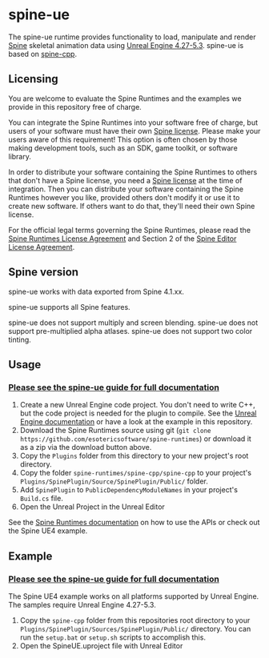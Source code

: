 # spine-ue

The spine-ue runtime provides functionality to load, manipulate and render [Spine](http://esotericsoftware.com) skeletal animation data using [Unreal Engine 4.27-5.3](https://www.unrealengine.com/). spine-ue is based on [spine-cpp](../spine-cpp).

## Licensing

You are welcome to evaluate the Spine Runtimes and the examples we provide in this repository free of charge.

You can integrate the Spine Runtimes into your software free of charge, but users of your software must have their own [Spine license](https://esotericsoftware.com/spine-purchase). Please make your users aware of this requirement! This option is often chosen by those making development tools, such as an SDK, game toolkit, or software library.

In order to distribute your software containing the Spine Runtimes to others that don't have a Spine license, you need a [Spine license](https://esotericsoftware.com/spine-purchase) at the time of integration. Then you can distribute your software containing the Spine Runtimes however you like, provided others don't modify it or use it to create new software. If others want to do that, they'll need their own Spine license.

For the official legal terms governing the Spine Runtimes, please read the [Spine Runtimes License Agreement](http://esotericsoftware.com/spine-runtimes-license) and Section 2 of the [Spine Editor License Agreement](http://esotericsoftware.com/spine-editor-license#s2).

## Spine version

spine-ue works with data exported from Spine 4.1.xx.

spine-ue supports all Spine features.

spine-ue does not support multiply and screen blending. spine-ue does not support pre-multiplied alpha atlases. spine-ue does not support two color tinting.

## Usage

### [Please see the spine-ue guide for full documentation](http://esotericsoftware.com/spine-ue)

1. Create a new Unreal Engine code project. You don't need to write C++, but the code project is needed for the plugin to compile. See the [Unreal Engine documentation](https://docs.unrealengine.com/latest/INT/) or have a look at the example in this repository.
2. Download the Spine Runtimes source using git (`git clone https://github.com/esotericsoftware/spine-runtimes`) or download it as a zip via the download button above.
3. Copy the `Plugins` folder from this directory to your new project's root directory.
4. Copy the folder `spine-runtimes/spine-cpp/spine-cpp` to your project's `Plugins/SpinePlugin/Source/SpinePlugin/Public/` folder.
5. Add `SpinePlugin` to `PublicDependencyModuleNames` in your project's `Build.cs` file.
6. Open the Unreal Project in the Unreal Editor

See the [Spine Runtimes documentation](http://esotericsoftware.com/spine-documentation#runtimesTitle) on how to use the APIs or check out the Spine UE4 example.

## Example

### [Please see the spine-ue guide for full documentation](http://esotericsoftware.com/spine-ue)

The Spine UE4 example works on all platforms supported by Unreal Engine. The samples require Unreal Engine 4.27-5.3.

1. Copy the `spine-cpp` folder from this repositories root directory to your `Plugins/SpinePlugin/Sources/SpinePlugin/Public/` directory. You can run the `setup.bat` or `setup.sh` scripts to accomplish this.
2. Open the SpineUE.uproject file with Unreal Editor
